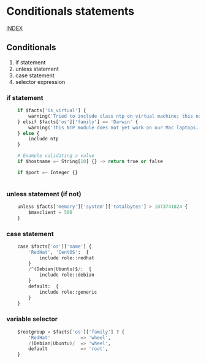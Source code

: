 # Conditionals statements

[INDEX](../../README.md)

## Conditionals
1. if statement
2. unless statement
3. case statement
4. selector expression

### if statement
```python
    if $facts['is_virtual'] {
        warning('Tried to include class ntp on virtual machine; this node might be misclassified.')
    } elsif $facts['os']['family'] == 'Darwin' {
        warning('This NTP module does not yet work on our Mac laptops.')
    } else {
        include ntp
    }

    # Example validating a value
    if $hostname =~ String[10] {} -> return true or false

    if $port =~ Integer {}
    

```

### unless statement (if not)
```python
    unless $facts['memory']['system']['totalbytes'] > 1073741824 {
        $maxclient = 500
    }
```

### case statement
```python
    case $facts['os']['name'] {
        'RedHat', 'CentOS':  {
            include role::redhat
        }
        /^(Debian|Ubuntu)$/:  {
            include role::debian  
        }
        default:  {
            include role::generic 
        }
    }
```

### variable selector
```python
    $rootgroup = $facts['os']['family'] ? {
        'RedHat'           => 'wheel',
        /(Debian|Ubuntu)/  => 'wheel',
        default            => 'root',
    }
```